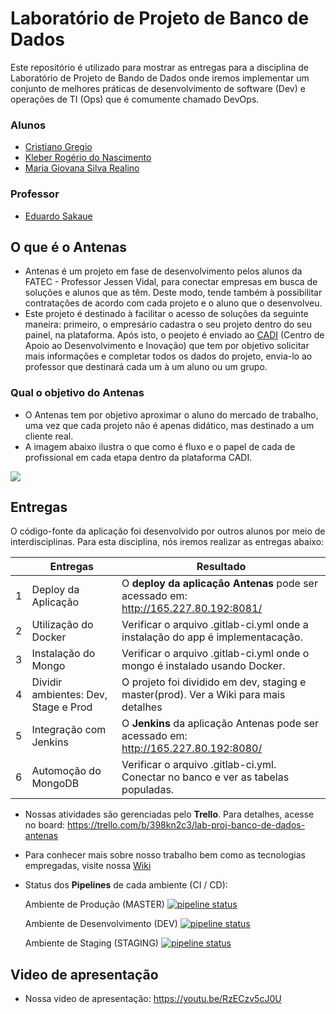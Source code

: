 # Laboratório de Projeto de Banco de Dados

Este repositório é utilizado para mostrar as entregas para a disciplina de Laboratório de Projeto de Bando de Dados onde iremos implementar um conjunto de melhores práticas de desenvolvimento de software (Dev) e operações de TI (Ops) que é comumente chamado DevOps.  

### Alunos
- [Cristiano Gregio](https://gitlab.com/cristiano.gregio)
- [Kleber Rogério do Nascimento](https://github.com/kleberrogerio)
- [Maria Giovana Silva Realino](https://gitlab.com/mariagiovana)

### Professor
- [Eduardo Sakaue](https://github.com/esakaue)


## O que é o Antenas
- Antenas é um projeto em fase de desenvolvimento pelos alunos da FATEC - Professor Jessen Vidal, para conectar empresas em busca de soluções e alunos que as têm. Deste modo, tende também à possibilitar contratações de acordo com cada projeto e o aluno que o desenvolveu.
- Este projeto é destinado à facilitar o acesso de soluções da seguinte maneira: primeiro, o empresário cadastra o seu projeto dentro do seu painel, na plataforma. Após isto, o peojeto é enviado ao [CADI](https://fatecsjc-prd.azurewebsites.net/cadi.php) (Centro de Apoio ao Desenvolvimento e Inovação) que tem por objetivo solicitar mais informações e completar todos os dados do projeto, envia-lo ao professor que destinará cada um à um aluno ou um grupo. 


### Qual o objetivo do Antenas
- O Antenas tem por objetivo aproximar o aluno do mercado de trabalho, uma vez que cada projeto não é apenas didático, mas destinado a um cliente real.
- A imagem abaixo ilustra o que como é fluxo e o papel de cada de profissional em cada etapa dentro da plataforma CADI.

<img align="middle" src="/imagens/ETAPAS_ANTENAS.png">

## Entregas

O código-fonte da aplicação foi desenvolvido por outros alunos por meio de interdisciplinas. Para esta disciplina, nós iremos realizar as entregas abaixo: 

|   | Entregas                             |                                  Resultado                                         |
|---|--------------------------------------|------------------------------------------------------------------------------------|
| 1 | Deploy da Aplicação                  |O **deploy da aplicação Antenas** pode ser acessado em: http://165.227.80.192:8081/ |
| 2 | Utilização do Docker                 |Verificar o arquivo .gitlab-ci.yml onde a instalação do app é implementacação.      |
| 3 | Instalação do Mongo                  |Verificar o arquivo .gitlab-ci.yml onde o mongo é instalado usando Docker.          |
| 4 | Dividir ambientes: Dev, Stage e Prod |O projeto foi dividido em dev, staging e master(prod). Ver a Wiki para mais detalhes|
| 5 | Integração com Jenkins               |O **Jenkins** da aplicação Antenas pode ser acessado em: http://165.227.80.192:8080/|
| 6 | Automoção do MongoDB                 |Verificar o arquivo .gitlab-ci.yml. Conectar no banco e ver as tabelas populadas.   |


- Nossas atividades são gerenciadas pelo **Trello**. Para detalhes, acesse no board: https://trello.com/b/398kn2c3/lab-proj-banco-de-dados-antenas

- Para conhecer mais sobre nosso trabalho bem como as tecnologias empregadas, visite nossa [Wiki](https://gitlab.com/cristiano.gregio/antenas-integracao-master/-/wikis/Antenas)

- Status dos **Pipelines** de cada ambiente (CI / CD):

    Ambiente de Produção (MASTER) [![pipeline status](https://gitlab.com/cristiano.gregio/antenas-integracao-master/badges/master/pipeline.svg)](https://gitlab.com/cristiano.gregio/antenas-integracao-master/-/commits/master)

    Ambiente de Desenvolvimento (DEV) [![pipeline status](https://gitlab.com/cristiano.gregio/antenas-integracao-master/badges/dev/pipeline.svg)](https://gitlab.com/cristiano.gregio/antenas-integracao-master/-/commits/dev)

    Ambiente de Staging (STAGING) [![pipeline status](https://gitlab.com/cristiano.gregio/antenas-integracao-master/badges/staging/pipeline.svg)](https://gitlab.com/cristiano.gregio/antenas-integracao-master/-/commits/staging)
    
## Video de apresentação

- Nossa video de apresentação: https://youtu.be/RzECzv5cJ0U

</figure>